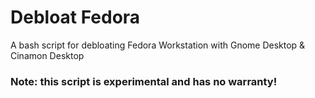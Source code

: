 # Debloat Fedora
A bash script for debloating Fedora Workstation with Gnome Desktop & Cinamon Desktop
### Note: this script is experimental and has no warranty!
